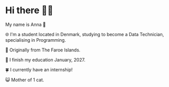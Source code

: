 # Hi there 🙋‍♀️

My name is Anna 🌸


🌐 I'm a student located in Denmark, studying to become a Data Technician, specialising in Programming.

🐑 Originally from The Faroe Islands.

🎉 I finish my education January, 2027. 

🍀 I currently have an internship! 

😺 Mother of 1 cat.

<!--
**LavenderPixl/lavenderpixl** is a ✨ _special_ ✨ repository because its `README.md` (this file) appears on your GitHub profile.

Here are some ideas to get you started:

- 🔭 I’m currently working on ...
- 🌱 I’m currently learning ...
- 👯 I’m looking to collaborate on ...
- 🤔 I’m looking for help with ...
- 💬 Ask me about ...
- 📫 How to reach me: ...
- 😄 Pronouns: ...
- ⚡ Fun fact: ...
-->
